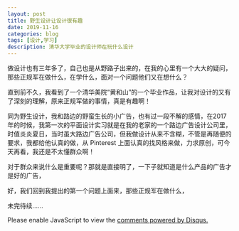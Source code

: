 ```yaml
---
layout: post
title: 野生设计让设计很有趣
date: 2019-11-16
categories: blog
tags: [设计,学习]
description: 清华大学毕业的设计师在玩什么设计
---
```


做设计也有三年多了，自己也是从野路子出来的，在我的心里有一个大大的疑问，那些正规军在做什么，在学什么，面对一个问题他们又在想什么？

直到前不久，我看到了一个清华美院“黄和山”的一个毕业作品，让我对设计的又有了深刻的理解，原来正规军做的事情，真是有趣啊！

同为野生设计，我和路边的野蛮生长的小广告，也有过一段不解的感情，在2017年的时候，我第一次的平面设计实习就是在我的老家的一个路边广告设计公司里，时值炎炎夏日，当时虽大路边广告公司，但我做设计从来不含糊，不管是再随便的要求，我都给他认真的做，从 Pinterest 上面认真的找风格来做，力求原创，可今天再看，我还是不太懂群众啊！

对于群众来说什么是重要呢？那就是直接明了，一下子就知道是什么产品的广告才是好的广告，

好，我们回到我提出的第一个问题上面来，那些正规军在做什么，

未完待续......





<script id="dsq-count-scr" src="//www.ba7khk.disqus.com/count.js" async></script>

<div id="disqus_thread"></div>
<script>

/**
*  RECOMMENDED CONFIGURATION VARIABLES: EDIT AND UNCOMMENT THE SECTION BELOW TO INSERT DYNAMIC VALUES FROM YOUR PLATFORM OR CMS.
*  LEARN WHY DEFINING THESE VARIABLES IS IMPORTANT: https://disqus.com/admin/universalcode/#configuration-variables*/
/*
var disqus_config = function () {
this.page.url = PAGE_URL;  // Replace PAGE_URL with your page's canonical URL variable
this.page.identifier = PAGE_IDENTIFIER; // Replace PAGE_IDENTIFIER with your page's unique identifier variable
};
*/
(function() { // DON'T EDIT BELOW THIS LINE
var d = document, s = d.createElement('script');
s.src = 'https://www.ba7khk.disqus.com/embed.js';
s.setAttribute('data-timestamp', +new Date());
(d.head || d.body).appendChild(s);
})();
</script>
<noscript>Please enable JavaScript to view the <a href="https://disqus.com/?ref_noscript">comments powered by Disqus.</a></noscript>






